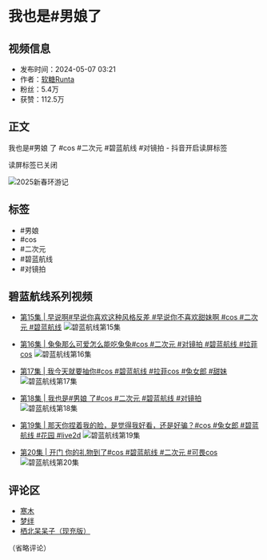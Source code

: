 # 我也是#男娘了

## 视频信息
- 发布时间：2024-05-07 03:21
- 作者：[软糖Runta](//www.douyin.com/user/MS4wLjABAAAAt7ex50wl5TLoW0S8-16W_P5IWUcTKw23oNm7n3KgAKQ)
- 粉丝：5.4万
- 获赞：112.5万

## 正文
我也是#男娘 了 #cos #二次元 #碧蓝航线 #对镜拍 - 抖音开启读屏标签

读屏标签已关闭

![2025新春环游记](https://lf-resource-platform.douyinstatic.com/obj/one-solution-center-external/7359502129541449780/5335e464ad3f158974c13d2fea9a12a0.png)

## 标签
- #男娘
- #cos
- #二次元
- #碧蓝航线
- #对镜拍

## 碧蓝航线系列视频
- [第15集 | 早说啊#早说你喜欢这种风格反差 #早说你不喜欢甜妹啊 #cos #二次元 #碧蓝航线](//www.douyin.com/video/7404029082289130790)
  ![碧蓝航线第15集](//p3-pc-sign.douyinpic.com/image-cut-tos-priv/9f73ba2a91023a49fb0da80b2ebc6fe0~tplv-dy-resize-origshort-autoq-75:330.jpeg?biz_tag=pcweb_cover&from=327834062&lk3s=138a59ce&s=PackSourceEnum_MIX_AWEME&sc=cover&se=false&x-expires=2052226800&x-signature=vtD3RAVh99E20UBjbbb2TSBa07w%3D)

- [第16集 | 兔兔那么可爱怎么能吃兔兔#cos #二次元 #对镜拍 #碧蓝航线 #拉菲cos](//www.douyin.com/video/7399200263069830437)
  ![碧蓝航线第16集](//p3-pc-sign.douyinpic.com/image-cut-tos-priv/00e9fa8c38a2560ebea8f5ba0ef7da15~tplv-dy-resize-origshort-autoq-75:330.jpeg?biz_tag=pcweb_cover&from=327834062&lk3s=138a59ce&s=PackSourceEnum_MIX_AWEME&sc=cover&se=false&x-expires=2052226800&x-signature=iGN%2FsJSpbPYLQBqCxGqtVKyI8yQ%3D)

- [第17集 | 我今天就要抽你#cos #碧蓝航线 #拉菲cos #兔女郎 #甜妹](//www.douyin.com/video/7396924889988336923)
  ![碧蓝航线第17集](//p3-pc-sign.douyinpic.com/image-cut-tos-priv/cf7889c39a943f49bb17b886cf85abf9~tplv-dy-resize-origshort-autoq-75:330.jpeg?biz_tag=pcweb_cover&from=327834062&lk3s=138a59ce&s=PackSourceEnum_MIX_AWEME&sc=cover&se=false&x-expires=2052226800&x-signature=HxmG1nGH8H2gt4Iayp9EEKXblEE%3D)

- [第18集 | 我也是#男娘 了#cos #二次元 #碧蓝航线 #对镜拍](//www.douyin.com/video/7366092482196655370)
  ![碧蓝航线第18集](//p3-pc-sign.douyinpic.com/image-cut-tos-priv/c8fbe3f4f59fae3b9447678a6df53d76~tplv-dy-resize-origshort-autoq-75:330.jpeg?biz_tag=pcweb_cover&from=327834062&lk3s=138a59ce&s=PackSourceEnum_MIX_AWEME&sc=cover&se=false&x-expires=2052226800&x-signature=q6f4sjp1zx6J2uEC1WHXv%2FmiegQ%3D)

- [第19集 | 那天你捏着我的脸，是觉得我好看，还是好骗？#cos #兔女郎 #碧蓝航线 #花园 #live2d](//www.douyin.com/video/7455628851792596251)
  ![碧蓝航线第19集](//p9-pc-sign.douyinpic.com/image-cut-tos-priv/a170ed5f311184947c8703f9da812cc2~tplv-dy-resize-origshort-autoq-75:330.jpeg?biz_tag=pcweb_cover&from=327834062&lk3s=138a59ce&s=PackSourceEnum_MIX_AWEME&sc=cover&se=false&x-expires=2052226800&x-signature=qsEgVWVoWCdiEAP9lJiq3ZGklrA%3D)

- [第20集 | 开门 你的礼物到了#cos #碧蓝航线 #二次元 #可畏cos](//www.douyin.com/video/7454874242354564403)
  ![碧蓝航线第20集](//p3-pc-sign.douyinpic.com/image-cut-tos-priv/5807e12237856a2407737cd7acfe3572~tplv-dy-resize-origshort-autoq-75:330.jpeg?biz_tag=pcweb_cover&from=327834062&lk3s=138a59ce&s=PackSourceEnum_MIX_AWEME&sc=cover&se=false&x-expires=2052226800&x-signature=QM1UJ03VOAN3V4Ju8ttyVmQlePg%3D)

## 评论区
- [寒木](//www.douyin.com/user/MS4wLjABAAAAqp4HmflpXzs1Zq1K7RkM78VOYySfXbLoC9yl70Bxt0I) 
- [梦绊](//www.douyin.com/user/MS4wLjABAAAAH-K2rKMRnX6_Gzt4JXBsnhrpoOd6yPkx2dY171rA1js) 
- [栖北呆呆子（现充版）](//www.douyin.com/user/MS4wLjABAAAASKFDrG_G_Qyj8aH2jfnzhTmj1uGpUPeUTj33oAoATs80j8kAEJ68B2rSzWkPa6ya) 

（省略评论）
<!-- tcd_original_link https://www.douyin.com/video/7366092482196655370 -->
